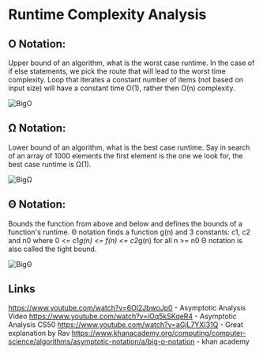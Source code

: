 ﻿# Runtime Complexity Analysis

## O Notation:
Upper bound of an algorithm, what is the worst case runtime.
In the case of if else statements, we pick the route that will lead to the worst time complexity.
Loop that iterates a constant number of items (not based on input size) will have a constant time O(1), rather then O(n) complexity.

![BigO](http://www.geeksforgeeks.org/wp-content/uploads/BigO.png, "Big O")

## Ω Notation: 
Lower bound of an algorithm, what is the best case runtime.
Say in search of an array of 1000 elements the first element is the one we look for, the best case runtime is Ω(1).

![BigΩ](http://www.geeksforgeeks.org/wp-content/uploads/BigOmega.png, "BigΩ")

## Θ Notation:
Bounds the function from above and below and defines the bounds of a function's runtime. 
Θ notation finds a function g(n) and 3 constants: c1, c2 and n0 where 0 <= c1*g(n) <= f(n) <= c2*g(n) for all n >= n0
Θ notation is also called the tight bound.

![BigΘ](http://www.geeksforgeeks.org/wp-content/uploads/thetanotation.png, "BigΘ")

## Links
https://www.youtube.com/watch?v=6Ol2JbwoJp0 - Asymptotic Analysis Video
https://www.youtube.com/watch?v=iOq5kSKqeR4 - Asymptotic Analysis CS50
https://www.youtube.com/watch?v=aGjL7YXI31Q - Great explanation by Rav
https://www.khanacademy.org/computing/computer-science/algorithms/asymptotic-notation/a/big-o-notation - khan academy